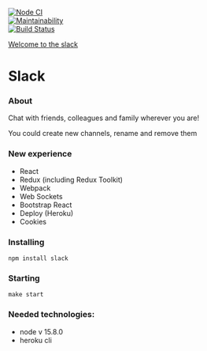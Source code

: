 [![Node CI](https://github.com/Sergey89274291549/frontend-project-lvl4/workflows/Node.js%20CI/badge.svg)](https://github.com/Sergey89274291549/frontend-project-lvl4/actions)   
[![Maintainability](https://api.codeclimate.com/v1/badges/ec37b37894b79ca77cc7/maintainability)](https://codeclimate.com/github/Sergey89274291549/frontend-project-lvl4/maintainability)  
[![Build Status](https://travis-ci.com/Sergey89274291549/frontend-project-lvl4.svg?branch=master)](https://travis-ci.com/Sergey89274291549/frontend-project-lvl4)

[Welcome to the slack](https://frontend-lvl4-slack.herokuapp.com/)

# Slack

### About

Chat with friends, colleagues and family wherever you are!

You could create new channels, rename and remove them

### New experience

* React
* Redux (including Redux Toolkit)
* Webpack
* Web Sockets
* Bootstrap React
* Deploy (Heroku)
* Cookies

### Installing

```
npm install slack
```

### Starting

```
make start
```

### Needed technologies:

* node v 15.8.0
* heroku cli